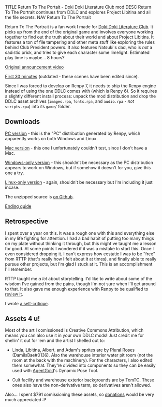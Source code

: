 TITLE Return To The Portait - Doki Doki Literature Club mod
DESC Return To The Portrait continues from DDLC and explores Project Libitina and all the file secrets.
NAV Return To The Portrait

Return To The Portrait is a fan work I made for [Doki Doki Literature Club](/reviews/ddlc). It picks up from the end of the original game and involves everyone working together to find out the truth about their world and about Project Libitina. It features a ton of file tampering and other meta stuff like exploring the rules behind Club President powers. It also features Natsuki's dad, who is *not* a sadistic prick, and tries to give each character some limelight. Estimated play time is maybe... 8 hours?

[Original announcement video](https://www.youtube.com/watch?v=Q7GiI1qYcwA)

[First 30 minutes](https://www.youtube.com/watch?v=eKIvu_sJqC4) (outdated - these scenes have been edited since).

Since I was forced to develop on Renpy 7, it needs to ship the Renpy engine instead of using the one DDLC comes with (which is Renpy 6). So it requires a slightly different install process: unpack the mod distribution and drop the DDLC asset archives (`images.rpa`, `fonts.rpa`, and `audio.rpa` - *not* `scripts.rpa`) into its `game/` folder.

## Downloads

[PC version](rttp-pc.zip) - this is the "PC" distribution generated by Renpy, which apparently works on both Windows and Linux.

[Mac version](rttp-mac.zip) - this one I unfortunately couldn't test, since I don't have a Mac.

[Windows-only version](rttp-win.zip) - this shouldn't be necessary as the PC distribution appears to work on Windows, but if somehow it doesn't for you, give this one a try.

[Linux-only version](rttp-linux.tar.bz2) - again, shouldn't be necessary but I'm including it just incase.

The unzipped source is [on Github](https://github.com/yujiri8/rttp).

[Ending guide](guide)

## Retrospective

I spent over a year on this. It was a rough one with this and everything else in my life fighting for attention. I had a bad habit of putting too many things on my plate without thinking it through, but this might've taught me a lesson for good. At some points I wondered if it was a mistake to start this. Once I even considered dropping it. I can't express how ecstatic I was to be "free" from RTTP (that's really how I felt about it at times), and finally able to really pursue other projects, but I'm glad I stuck at it. This is an accomplishment I'll remember.

RTTP taught me *a lot* about storytelling. I'd like to write about some of the wisdom I've gained from the pains, though I'm not sure when I'll get around to that. It also gave me enough experience with Renpy to be qualified to [review it](/software/renpy).

I wrote [a self-critique](critique).

## Assets 4 u!

Most of the art I comissioned is Creative Commons Attribution, which means you can also use it in your own DDLC mods! Just credit me for shellin' it out for 'em and the artist I shelled out to:

* <span class="spoiler">Linda, Libitina, Albert, and Adam</span>'s sprites are by [Plural Roses](https://reddit.com/u/15LarueA) (DamilsBae#0136). Also <span class="spoiler">the warehouse interior water pit room (not the room at the back with the machinery)</span>. For the characters, I also edited them somewhat. They're divided into components so they can be easily used with [AgentGold](https://reddit.com/u/AgentGold)'s Dynamic Pose Tool.

* <span class="spoiler">Cult facility and warehouse exterior</span> backgrounds are by [TomTC](https://deviantart.com/tomtc). These ones also have the non-derivative term, so derivatives aren't allowed.

Also... I spent $791 comissioning these assets, so [donations](https://paypal.me/yujiri) would be very much appreciated :P
